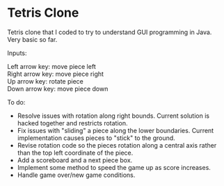 # Tetris Clone

Tetris clone that I coded to try to understand GUI programming in Java. Very basic so far.

Inputs:

Left arrow key: move piece left<br/>
Right arrow key: move piece right<br/>
Up arrow key: rotate piece<br/>
Down arrow key: move piece down

To do:

- Resolve issues with rotation along right bounds. Current solution is hacked together and restricts rotation.</br>
- Fix issues with "sliding" a piece along the lower boundaries. Current implementation causes pieces to "stick" to the ground.<br/>
- Revise rotation code so the pieces rotation along a central axis rather than the top left coordinate of the piece.<br/>
- Add a scoreboard and a next piece box.<br/>
- Implement some method to speed the game up as score increases.<br/>
- Handle game over/new game conditions.